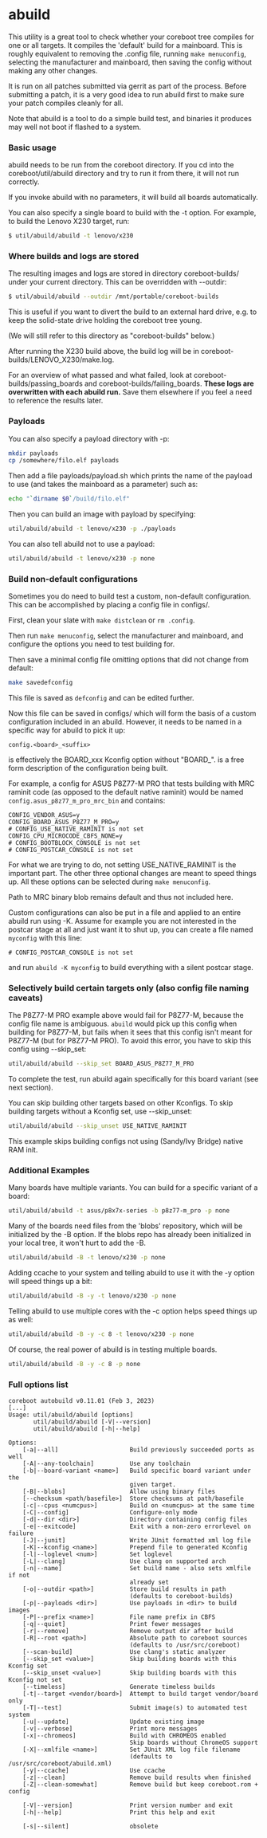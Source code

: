 abuild
======

This utility is a great tool to check whether your coreboot tree
compiles for one or all targets. It compiles the 'default' build for a
mainboard. This is roughly equivalent to removing the .config file,
running `make menuconfig`, selecting the manufacturer and mainboard,
then saving the config without making any other changes.

It is run on all patches submitted via gerrit as part of the process.
Before submitting a patch, it is a very good idea to run abuild first
to make sure your patch compiles cleanly for all.

Note that abuild is a tool to do a simple build test, and binaries it
produces may well not boot if flashed to a system.

### Basic usage

abuild needs to be run from the coreboot directory. If you cd into the
coreboot/util/abuild directory and try to run it from there, it will
not run correctly.

If you invoke abuild with no parameters, it will build all boards
automatically.

You can also specify a single board to build with the -t option. For
example, to build the Lenovo X230 target, run:

```bash
$ util/abuild/abuild -t lenovo/x230
```

### Where builds and logs are stored

The resulting images and logs are stored in directory coreboot-builds/
under your current directory. This can be overridden with --outdir:

```bash
$ util/abuild/abuild --outdir /mnt/portable/coreboot-builds
```

This is useful if you want to divert the build to an external hard
drive, e.g. to keep the solid-state drive holding the coreboot tree
young.

(We will still refer to this directory as "coreboot-builds" below.)

After running the X230 build above, the build log will be in
coreboot-builds/LENOVO_X230/make.log.

For an overview of what passed and what failed, look at
coreboot-builds/passing_boards and coreboot-builds/failing_boards.
**These logs are overwritten with each abuild run.** Save them elsewhere
if you feel a need to reference the results later.

### Payloads

You can also specify a payload directory with -p:

```bash
mkdir payloads
cp /somewhere/filo.elf payloads
```

Then add a file payloads/payload.sh which prints the name of the
payload to use (and takes the mainboard as a parameter) such as:

```bash
echo "`dirname $0`/build/filo.elf"
```

Then you can build an image with payload by specifying:

```bash
util/abuild/abuild -t lenovo/x230 -p ./payloads
```

You can also tell abuild not to use a payload:

```bash
util/abuild/abuild -t lenovo/x230 -p none
```

### Build non-default configurations

Sometimes you do need to build test a custom, non-default configuration.
This can be accomplished by placing a config file in configs/.

First, clean your slate with `make distclean` or `rm .config`.

Then run `make menuconfig`, select the manufacturer and mainboard, and
configure the options you need to test building for.

Then save a minimal config file omitting options that did not change
from default:

```bash
make savedefconfig
```

This file is saved as `defconfig` and can be edited further.

Now this file can be saved in configs/ which will form the basis of a
custom configuration included in an abuild. However, it needs to be
named in a specific way for abuild to pick it up:

```
config.<board>_<suffix>
```

<board> is effectively the BOARD\_xxx Kconfig option without "BOARD\_".
<suffix> is a free form description of the configuration being built.

For example, a config for ASUS P8Z77-M PRO that tests building with MRC
raminit code (as opposed to the default native raminit) would be named
`config.asus_p8z77_m_pro_mrc_bin` and contains:

```
CONFIG_VENDOR_ASUS=y
CONFIG_BOARD_ASUS_P8Z77_M_PRO=y
# CONFIG_USE_NATIVE_RAMINIT is not set
CONFIG_CPU_MICROCODE_CBFS_NONE=y
# CONFIG_BOOTBLOCK_CONSOLE is not set
# CONFIG_POSTCAR_CONSOLE is not set
```

For what we are trying to do, not setting USE_NATIVE_RAMINIT is the
important part. The other three optional changes are meant to speed
things up. All these options can be selected during `make menuconfig`.

Path to MRC binary blob remains default and thus not included here.

Custom configurations can also be put in a file and applied to an entire
abuild run using -K. Assume for example you are not interested in
the postcar stage at all and just want it to shut up, you can create
a file named `myconfig` with this line:

```
# CONFIG_POSTCAR_CONSOLE is not set
```

and run `abuild -K myconfig` to build everything with a silent postcar
stage.

### Selectively build certain targets only (also config file naming caveats)

The P8Z77-M PRO example above would fail for P8Z77-M, because the
config file name is ambiguous. `abuild` would pick up this config when
building for P8Z77-M, but fails when it sees that this config isn't
meant for P8Z77-M (but for P8Z77-M PRO). To avoid this error, you have
to skip this config using --skip_set:

```bash
util/abuild/abuild --skip_set BOARD_ASUS_P8Z77_M_PRO
```

To complete the test, run abuild again specifically for this board
variant (see next section).

You can skip building other targets based on other Kconfigs. To skip
building targets without a Kconfig set, use --skip_unset:

```bash
util/abuild/abuild --skip_unset USE_NATIVE_RAMINIT
```
This example skips building configs not using (Sandy/Ivy Bridge) native
RAM init.

### Additional Examples

Many boards have multiple variants. You can build for a specific
variant of a board:

```bash
util/abuild/abuild -t asus/p8x7x-series -b p8z77-m_pro -p none
```

Many of the boards need files from the 'blobs' repository, which will
be initialized by the -B option. If the blobs repo has already been
initialized in your local tree, it won't hurt to add the -B.

```bash
util/abuild/abuild -B -t lenovo/x230 -p none
```

Adding ccache to your system and telling abuild to use it with the -y
option will speed things up a bit:

```bash
util/abuild/abuild -B -y -t lenovo/x230 -p none
```

Telling abuild to use multiple cores with the -c option helps speed
things up as well:

```bash
util/abuild/abuild -B -y -c 8 -t lenovo/x230 -p none
```

Of course, the real power of abuild is in testing multiple boards.

```bash
util/abuild/abuild -B -y -c 8 -p none
```

### Full options list

```text
coreboot autobuild v0.11.01 (Feb 3, 2023)
[...]
Usage: util/abuild/abuild [options]
       util/abuild/abuild [-V|--version]
       util/abuild/abuild [-h|--help]

Options:
    [-a|--all]                    Build previously succeeded ports as well
    [-A|--any-toolchain]          Use any toolchain
    [-b|--board-variant <name>]   Build specific board variant under the
                                  given target.
    [-B|--blobs]                  Allow using binary files
    [--checksum <path/basefile>]  Store checksums at path/basefile
    [-c|--cpus <numcpus>]         Build on <numcpus> at the same time
    [-C|--config]                 Configure-only mode
    [-d|--dir <dir>]              Directory containing config files
    [-e|--exitcode]               Exit with a non-zero errorlevel on failure
    [-J|--junit]                  Write JUnit formatted xml log file
    [-K|--kconfig <name>]         Prepend file to generated Kconfig
    [-l|--loglevel <num>]         Set loglevel
    [-L|--clang]                  Use clang on supported arch
    [-n|--name]                   Set build name - also sets xmlfile if not
                                  already set
    [-o|--outdir <path>]          Store build results in path
                                  (defaults to coreboot-builds)
    [-p|--payloads <dir>]         Use payloads in <dir> to build images
    [-P|--prefix <name>]          File name prefix in CBFS
    [-q|--quiet]                  Print fewer messages
    [-r|--remove]                 Remove output dir after build
    [-R|--root <path>]            Absolute path to coreboot sources
                                  (defaults to /usr/src/coreboot)
    [--scan-build]                Use clang's static analyzer
    [--skip_set <value>]          Skip building boards with this Kconfig set
    [--skip_unset <value>]        Skip building boards with this Kconfig not set
    [--timeless]                  Generate timeless builds
    [-t|--target <vendor/board>]  Attempt to build target vendor/board only
    [-T|--test]                   Submit image(s) to automated test system
    [-u|--update]                 Update existing image
    [-v|--verbose]                Print more messages
    [-x|--chromeos]               Build with CHROMEOS enabled
                                  Skip boards without ChromeOS support
    [-X|--xmlfile <name>]         Set JUnit XML log file filename
                                  (defaults to /usr/src/coreboot/abuild.xml)
    [-y|--ccache]                 Use ccache
    [-z|--clean]                  Remove build results when finished
    [-Z|--clean-somewhat]         Remove build but keep coreboot.rom + config

    [-V|--version]                Print version number and exit
    [-h|--help]                   Print this help and exit

    [-s|--silent]                 obsolete
```
